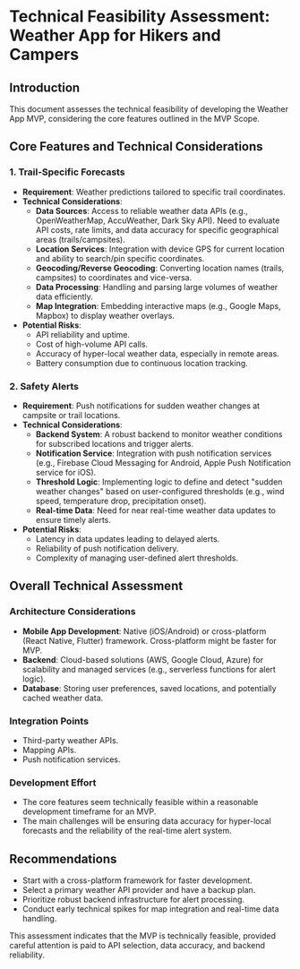 # Technical Feasibility Assessment: Weather App for Hikers and Campers

## Introduction
This document assesses the technical feasibility of developing the Weather App MVP, considering the core features outlined in the MVP Scope.

## Core Features and Technical Considerations

### 1. Trail-Specific Forecasts
*   **Requirement**: Weather predictions tailored to specific trail coordinates.
*   **Technical Considerations**:
    *   **Data Sources**: Access to reliable weather data APIs (e.g., OpenWeatherMap, AccuWeather, Dark Sky API). Need to evaluate API costs, rate limits, and data accuracy for specific geographical areas (trails/campsites).
    *   **Location Services**: Integration with device GPS for current location and ability to search/pin specific coordinates.
    *   **Geocoding/Reverse Geocoding**: Converting location names (trails, campsites) to coordinates and vice-versa.
    *   **Data Processing**: Handling and parsing large volumes of weather data efficiently.
    *   **Map Integration**: Embedding interactive maps (e.g., Google Maps, Mapbox) to display weather overlays.
*   **Potential Risks**:
    *   API reliability and uptime.
    *   Cost of high-volume API calls.
    *   Accuracy of hyper-local weather data, especially in remote areas.
    *   Battery consumption due to continuous location tracking.

### 2. Safety Alerts
*   **Requirement**: Push notifications for sudden weather changes at campsite or trail locations.
*   **Technical Considerations**:
    *   **Backend System**: A robust backend to monitor weather conditions for subscribed locations and trigger alerts.
    *   **Notification Service**: Integration with push notification services (e.g., Firebase Cloud Messaging for Android, Apple Push Notification service for iOS).
    *   **Threshold Logic**: Implementing logic to define and detect "sudden weather changes" based on user-configured thresholds (e.g., wind speed, temperature drop, precipitation onset).
    *   **Real-time Data**: Need for near real-time weather data updates to ensure timely alerts.
*   **Potential Risks**:
    *   Latency in data updates leading to delayed alerts.
    *   Reliability of push notification delivery.
    *   Complexity of managing user-defined alert thresholds.

## Overall Technical Assessment

### Architecture Considerations
*   **Mobile App Development**: Native (iOS/Android) or cross-platform (React Native, Flutter) framework. Cross-platform might be faster for MVP.
*   **Backend**: Cloud-based solutions (AWS, Google Cloud, Azure) for scalability and managed services (e.g., serverless functions for alert logic).
*   **Database**: Storing user preferences, saved locations, and potentially cached weather data.

### Integration Points
*   Third-party weather APIs.
*   Mapping APIs.
*   Push notification services.

### Development Effort
*   The core features seem technically feasible within a reasonable development timeframe for an MVP.
*   The main challenges will be ensuring data accuracy for hyper-local forecasts and the reliability of the real-time alert system.

## Recommendations
*   Start with a cross-platform framework for faster development.
*   Select a primary weather API provider and have a backup plan.
*   Prioritize robust backend infrastructure for alert processing.
*   Conduct early technical spikes for map integration and real-time data handling.

This assessment indicates that the MVP is technically feasible, provided careful attention is paid to API selection, data accuracy, and backend reliability.
